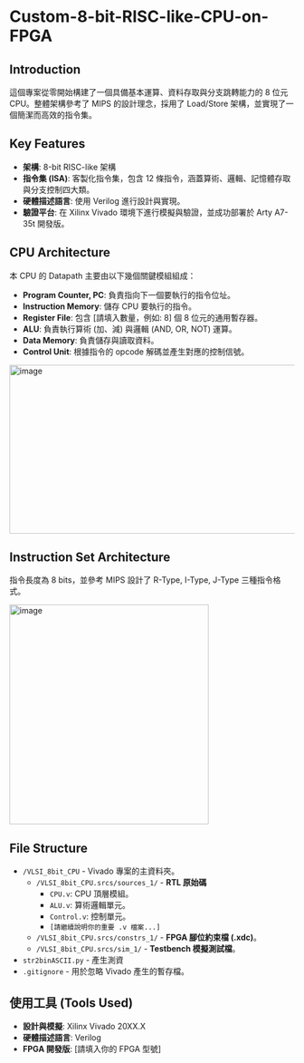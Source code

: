 # Custom-8-bit-RISC-like-CPU-on-FPGA
## Introduction
這個專案從零開始構建了一個具備基本運算、資料存取與分支跳轉能力的 8 位元 CPU。整體架構參考了 MIPS 的設計理念，採用了 Load/Store 架構，並實現了一個簡潔而高效的指令集。

## Key Features
* **架構**: 8-bit RISC-like 架構
* **指令集 (ISA)**: 客製化指令集，包含 12 條指令，涵蓋算術、邏輯、記憶體存取與分支控制四大類。
* **硬體描述語言**: 使用 Verilog 進行設計與實現。
* **驗證平台**: 在 Xilinx Vivado 環境下進行模擬與驗證，並成功部署於 Arty A7-35t 開發版。

## CPU Architecture
本 CPU 的 Datapath 主要由以下幾個關鍵模組組成：
* **Program Counter, PC**: 負責指向下一個要執行的指令位址。
* **Instruction Memory**: 儲存 CPU 要執行的指令。
* **Register File**: 包含 [請填入數量，例如: 8] 個 8 位元的通用暫存器。
* **ALU**: 負責執行算術 (加、減) 與邏輯 (AND, OR, NOT) 運算。
* **Data Memory**: 負責儲存與讀取資料。
* **Control Unit**: 根據指令的 opcode 解碼並產生對應的控制信號。

<img width="541" height="298" alt="image" src="https://github.com/user-attachments/assets/be3b75ef-84a0-46cb-ad73-5bba4323f962" />

## Instruction Set Architecture

指令長度為 8 bits，並參考 MIPS 設計了 R-Type, I-Type, J-Type 三種指令格式。

<img width="352" height="388" alt="image" src="https://github.com/user-attachments/assets/5d1d01d8-a94e-4647-be9b-e25b56c891f0" />


## File Structure

* `/VLSI_8bit_CPU` - Vivado 專案的主資料夾。
    * `/VLSI_8bit_CPU.srcs/sources_1/` - **RTL 原始碼**
        * `CPU.v`: CPU 頂層模組。
        * `ALU.v`: 算術邏輯單元。
        * `Control.v`: 控制單元。
        * `[請繼續說明你的重要 .v 檔案...]`
    * `/VLSI_8bit_CPU.srcs/constrs_1/` - **FPGA 腳位約束檔 (.xdc)**。
    * `/VLSI_8bit_CPU.srcs/sim_1/` - **Testbench 模擬測試檔**。
* `str2binASCII.py` - 產生測資
* `.gitignore` - 用於忽略 Vivado 產生的暫存檔。

## 使用工具 (Tools Used)

* **設計與模擬**: Xilinx Vivado 20XX.X
* **硬體描述語言**: Verilog
* **FPGA 開發版**: [請填入你的 FPGA 型號]
